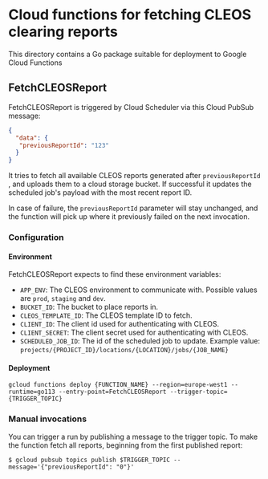 # Cloud functions for fetching CLEOS clearing reports
This directory contains a Go package suitable for deployment to Google Cloud 
Functions

## FetchCLEOSReport
FetchCLEOSReport is triggered by Cloud Scheduler via this Cloud PubSub message:

````json
{
  "data": {
   "previousReportId": "123"
  }
}
````
 
It tries to fetch all available CLEOS reports generated after `previousReportId`
, and uploads them to a cloud storage bucket. If successful it updates the 
scheduled job's payload with the most recent report ID.

In case of failure, the `previousReportId` parameter will stay unchanged, and the
function will pick up where it previously failed on the next invocation.

### Configuration

#### Environment
FetchCLEOSReport expects to find these environment variables:
- `APP_ENV`: The CLEOS environment to communicate with. Possible values are `prod`, `staging` and `dev`.
- `BUCKET_ID`: The bucket to place reports in.
- `CLEOS_TEMPLATE_ID`: The CLEOS template ID to fetch.
- `CLIENT_ID`: The client id used for authenticating with CLEOS.
- `CLIENT_SECRET`: The client secret used for authenticating with CLEOS.
- `SCHEDULED_JOB_ID`: The id of the scheduled job to update. Example value: `projects/{PROJECT_ID}/locations/{LOCATION}/jobs/{JOB_NAME}`

#### Deployment
`gcloud functions deploy {FUNCTION_NAME} --region=europe-west1 --runtime=go113 --entry-point=FetchCLEOSReport --trigger-topic={TRIGGER_TOPIC}`

### Manual invocations
You can trigger a run by publishing a message to the trigger topic. To make the
function fetch all reports, beginning from the first published report:

````shell script
$ gcloud pubsub topics publish $TRIGGER_TOPIC --message='{"previousReportId": "0"}'
````
